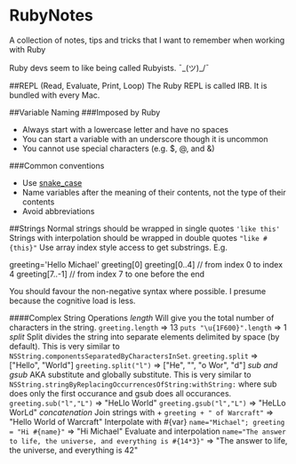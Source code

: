 # RubyNotes
A collection of notes, tips and tricks that I want to remember when working with Ruby

Ruby devs seem to like being called Rubyists. ¯\_(ツ)_/¯

##REPL (Read, Evaluate, Print, Loop)
The Ruby REPL is called IRB. It is bundled with every Mac.

##Variable Naming
###Imposed by Ruby

* Always start with a lowercase letter and have no spaces
* You can start a variable with an underscore though it is uncommon
* You cannot use special characters (e.g. $, @, and &)

###Common conventions
* Use [snake_case](https://en.wikipedia.org/wiki/Snake_case) 
* Name variables after the meaning of their contents, not the type of their contents
* Avoid abbreviations

##Strings
Normal strings should be wrapped in single quotes `'like this'`
Strings with interpolation should be wrapped in double quotes `"like #{this}"`
Use array index style access to get substrings. E.g.

  greeting='Hello Michael'
  greeting[0]
  greeting[0..4]    // from index 0 to index 4
  greeting[7..-1]   // from index 7 to one before the end

You should favour the non-negative syntax where possible. I presume because the cognitive load is less.

####Complex String Operations
*length*
Will give you the total number of characters in the string.
`greeting.length` => 13
`puts "\u{1F600}".length` => 1
*split*
Split divides the string into separate elements delimited by space (by default). This is very similar to `NSString.componentsSeparatedByCharactersInSet`. 
`greeting.split` => ["Hello", "World"]
`greeting.split("l")` => ["He", "", "o Wor", "d"]
*sub and gsub*
AKA substitute and globally substitute. This is very similar to `NSString.stringByReplacingOccurrencesOfString:withString:` where sub does only the first occurance and gsub does all occurances.
`greeting.sub("l","L")` => "HeLlo World"
`greeting.gsub("l","L")` => "HeLLo WorLd"
*concatenation*
Join strings with +
`greeting + " of Warcraft"` => "Hello World of Warcraft"
Interpolate with #{var}
`name="Michael"; greeting = "Hi #{name}"` => "Hi Michael"
Evaluate and interpolation
`name="The answer to life, the universe, and everything is #{14*3}"` => "The answer to life, the universe, and everything is 42"

